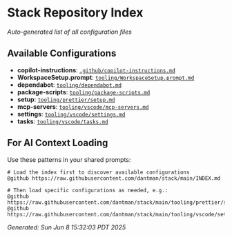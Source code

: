 # Stack Repository Index

*Auto-generated list of all configuration files*

## Available Configurations

- **copilot-instructions**: [`.github/copilot-instructions.md`](https://raw.githubusercontent.com/dantman/stack/main/.github/copilot-instructions.md)
- **WorkspaceSetup.prompt**: [`tooling/WorkspaceSetup.prompt.md`](https://raw.githubusercontent.com/dantman/stack/main/tooling/WorkspaceSetup.prompt.md)
- **dependabot**: [`tooling/dependabot.md`](https://raw.githubusercontent.com/dantman/stack/main/tooling/dependabot.md)
- **package-scripts**: [`tooling/package-scripts.md`](https://raw.githubusercontent.com/dantman/stack/main/tooling/package-scripts.md)
- **setup**: [`tooling/prettier/setup.md`](https://raw.githubusercontent.com/dantman/stack/main/tooling/prettier/setup.md)
- **mcp-servers**: [`tooling/vscode/mcp-servers.md`](https://raw.githubusercontent.com/dantman/stack/main/tooling/vscode/mcp-servers.md)
- **settings**: [`tooling/vscode/settings.md`](https://raw.githubusercontent.com/dantman/stack/main/tooling/vscode/settings.md)
- **tasks**: [`tooling/vscode/tasks.md`](https://raw.githubusercontent.com/dantman/stack/main/tooling/vscode/tasks.md)

## For AI Context Loading

Use these patterns in your shared prompts:
```
# Load the index first to discover available configurations
@github https://raw.githubusercontent.com/dantman/stack/main/INDEX.md

# Then load specific configurations as needed, e.g.:
@github https://raw.githubusercontent.com/dantman/stack/main/tooling/prettier/setup.md
@github https://raw.githubusercontent.com/dantman/stack/main/tooling/vscode/settings.md
```

*Generated: Sun Jun  8 15:32:03 PDT 2025*
